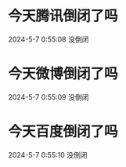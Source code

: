 # 今天腾讯倒闭了吗

2024-5-7 0:55:08 没倒闭

# 今天微博倒闭了吗

2024-5-7 0:55:09 没倒闭

# 今天百度倒闭了吗

2024-5-7 0:55:10 没倒闭

